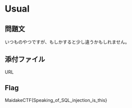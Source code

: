 # Usual

## 問題文
いつものやつですが、もしかすると少し違うかもしれません。

## 添付ファイル
URL

## Flag
MaidakeCTF{Speaking_of_SQL_injection_is_this}
